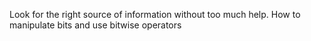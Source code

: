 Look for the right source of information without too much help. How to manipulate bits and use bitwise operators
